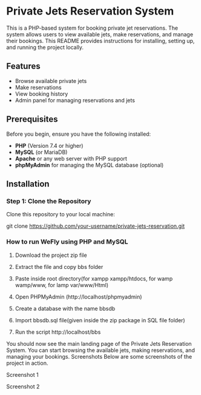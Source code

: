 # Private Jets Reservation System

This is a PHP-based system for booking private jet reservations. The system allows users to view available jets, make reservations, and manage their bookings. This README provides instructions for installing, setting up, and running the project locally.

## Features

- Browse available private jets
- Make reservations
- View booking history
- Admin panel for managing reservations and jets

## Prerequisites

Before you begin, ensure you have the following installed:

- **PHP** (Version 7.4 or higher)
- **MySQL** (or MariaDB)
- **Apache** or any web server with PHP support
- **phpMyAdmin** for managing the MySQL database (optional)

## Installation

### Step 1: Clone the Repository

Clone this repository to your local machine:

git clone https://github.com/your-username/private-jets-reservation.git


### How to run WeFly using PHP and MySQL
1. Download the project zip file

2. Extract the file and copy bbs folder

3. Paste inside root directory(for xampp xampp/htdocs, for wamp wamp/www, for lamp var/www/Html)

4. Open PHPMyAdmin (http://localhost/phpmyadmin)

5. Create a database with the name  bbsdb

6. Import bbsdb.sql file(given inside the zip package in SQL file folder)

7. Run the script http://localhost/bbs

You should now see the main landing page of the Private Jets Reservation System.
You can start browsing the available jets, making reservations, and managing your bookings.
Screenshots
Below are some screenshots of the project in action. 

Screenshot 1

Screenshot 2

